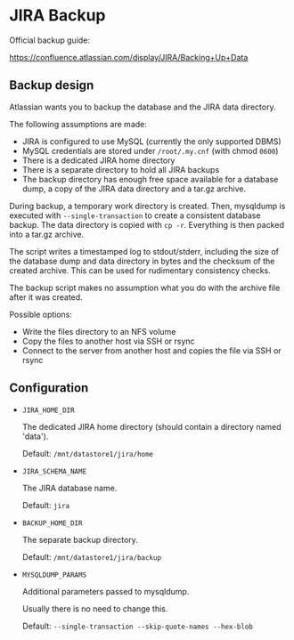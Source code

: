 # JIRA Backup

Official backup guide:

https://confluence.atlassian.com/display/JIRA/Backing+Up+Data

## Backup design

Atlassian wants you to backup the database and the JIRA data directory.

The following assumptions are made:

- JIRA is configured to use MySQL (currently the only supported DBMS)
- MySQL credentials are stored under `/root/.my.cnf` (with chmod `0600`)
- There is a dedicated JIRA home directory
- There is a separate directory to hold all JIRA backups
- The backup directory has enough free space available for a database dump, a
copy of the JIRA data directory and a tar.gz archive.

During backup, a temporary work directory is created. Then, mysqldump is
executed with `--single-transaction` to create a consistent database backup.
The data directory is copied with `cp -r`. Everything is then packed into a
tar.gz archive.

The script writes a timestamped log to stdout/stderr, including the size of the
database dump and data directory in bytes and the checksum of the created
archive. This can be used for rudimentary consistency checks.

The backup script makes no assumption what you do with the archive file after it
was created.

Possible options:

- Write the files directory to an NFS volume
- Copy the files to another host via SSH or rsync
- Connect to the server from another host and copies the file via SSH or rsync

## Configuration

- `JIRA_HOME_DIR`

    The dedicated JIRA home directory (should contain a directory named 'data').

    Default: `/mnt/datastore1/jira/home`

- `JIRA_SCHEMA_NAME`

    The JIRA database name.

    Default: `jira`

- `BACKUP_HOME_DIR`
    
    The separate backup directory.

    Default: `/mnt/datastore1/jira/backup`

- `MYSQLDUMP_PARAMS`

    Additional parameters passed to mysqldump.
    
    Usually there is no need to change this.

    Default: `--single-transaction --skip-quote-names --hex-blob`
